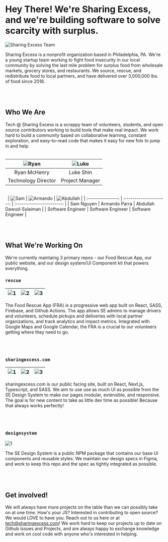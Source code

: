 # Hey There! We're Sharing Excess, and we're building software to solve scarcity with surplus.

![Sharing Excess Team](profile/se.jpeg)

Sharing Excess is a nonprofit organization based in Philadelphia, PA. We're a young startup team working to fight food insecurity in our local community by solving the last mile problem for surplus food from wholesale markets, grocery stores, and restaurants. We source, rescue, and redistribute food to local partners, and have delivered over 3,000,000 lbs. of food since 2018.

\
&nbsp;

## Who We Are

Tech @ Sharing Excess is a scrappy team of volunteers, students, and open source contributors working to build tools that make real impact. We work hard to build a community based on collaborative learning, constant exploration, and easy-to-read code that makes it easy for new folx to jump in and help.
\
&nbsp;

| ![Ryan](profile/ryan.png) | ![Luke](profile/luke.png) |
| :-----------------------: | :-----------------------: |
|       Ryan McHenry        |         Luke Shin         |
|    Technology Director    |      Project Manager      |

\
&nbsp;
| ![Sam](profile/sam.png) | ![Armando](profile/armando.png) | ![Abdullah](profile/abdullah.png) |
| :---------------: | :---------------------: | :-----------------------: |
| Sam Nguyen | Armando Parra | Abdullah Dawud-Sulaiman |
| Software Engineer | Software Engineer | Software Engineer |

\
&nbsp;

## What We're Working On

We're currently maintaing 3 primary repos - our Food Rescue App, our public website, and our design system/UI Component kit that powers everything.

### `rescue`

| ![1](profile/rescue_1.png) | ![2](profile/rescue_2.png) | ![3](profile/rescue_3.png) |
| -------------------------- | -------------------------- | -------------------------- |

The Food Rescue App (FRA) is a progressive web app built on React, SASS, Firebase, and Github Actions. The app allows SE admins to manage drivers and volunteers, schedule pickups and deliveries with local partner organizations, and track analytics and impact metrics. Integrated with Google Maps and Google Calendar, the FRA is a crucial to our volunteers getting where they need to go.

\
&nbsp;

### `sharingexcess.com`

| ![1](profile/website_1.png) | ![2](profile/website_2.png) | ![3](profile/website_3.png) |
| --------------------------- | --------------------------- | --------------------------- |

sharingexcess.com is our public facing site, built on React, Next.js, Typescript, and SASS. We aim to use use as much UI as possible from the SE Design System to make our pages modular, extensible, and responsive. The goal is for new content to take as little dev time as possible! Because that always works perfectly!

\
&nbsp;

### `designsystem`

![1](profile/designsystem.png)

The SE Design System is a public NPM package that contains our base UI components and reusable styles. We maintain our design specs in Figma, and work to keep this repo and the spec as tightly integrated as possible.

\
&nbsp;

## Get involved!

We will always have more projects on the table than we can possibly take on at one time. How's your JS? Interested in contributing to open source? We would LOVE to have you. Reach out to us here or at tech@sharingexcess.com! We work hard to keep our projects up to date on Github Issues and Projects, and are always happy to exchange knowledge and work on cool code with anyone who's interested in helping.
